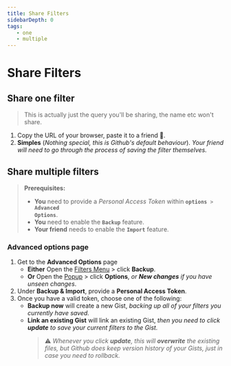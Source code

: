 ```yaml
---
title: Share Filters
sidebarDepth: 0
tags:
   - one
   - multiple
---
```


# Share Filters

## Share one filter
> This is actually just the query you'll be sharing, the name etc won't share.
1. Copy the URL of your browser, paste it to a friend 🦋.
1. **Simples** (_Nothing special, this is Github's default behaviour_).
   *Your friend will need to go through the process of saving the filter themselves.*

## Share multiple filters
> **Prerequisites:**
> - **You** need to provide a _Personal Access Token_ within <code><b>options</b> > <b>Advanced Options</b></code>.
> - **You** need to enable the <code><b>Backup</b></code> <GsfBetaChip/> feature.
> - **Your friend** needs to enable the <code><b>Import</b></code> <GsfBetaChip/> feature.

### Advanced options page

1. Get to the **Advanced Options** page
   - **Either** Open the [Filters Menu](/elements/filters-menu/) > click **Backup**.
   - **Or** Open the [Popup](/elements/popup/) > click **Options**, *or **New changes** if you have unseen changes*.
1. Under **Backup & Import**, provide a **Personal Access Token**.
1. Once you have a valid token, choose one of the following:
   - **Backup now**  will create a new Gist, *backing up all of your filters you currently have saved.*
   - **Link an existing Gist** will link an existing Gist, *then you need to click **update** to save your current filters to the Gist.*
      > ⚠️ *Whenever you click **update**, this will **overwrite** the existing files, but Github does keep version history of your Gists, just in case you need to rollback.*
